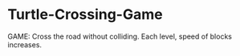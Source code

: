 # Turtle-Crossing-Game
GAME: Cross the road without colliding. Each level, speed of blocks increases.
